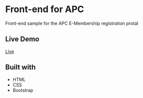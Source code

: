 # Front-end for APC
Front-end sample for the APC E-Membership registration protal

## Live Demo
[Live](https://imubarak234.github.io/frontend-for-apc/)

## Built with
- HTML
- CSS 
- Bootstrap 
